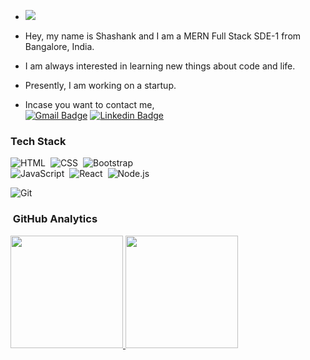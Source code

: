 - <img src="https://komarev.com/ghpvc/?username=malfunctixn">

- Hey, my name is Shashank and I am a MERN Full Stack SDE-1 from Bangalore, India.
- I am always interested in learning new things about code and life.
- Presently, I am working on a startup.
- Incase you want to contact me,<br/>
  [![Gmail Badge](https://img.shields.io/badge/-Gmail-050a30?style=flat-square&logo=Gmail&logoColor=white&link=mailto:malfunctixn@gmail.com)](mailto:malfunctixn@gmail.com)
  [![Linkedin Badge](https://img.shields.io/badge/-LinkedIn-5ce1e6?style=flat-square&logo=Linkedin&logoColor=050a30&link=https://www.linkedin.com/in/shashank-p-2257741a5/)](https://www.linkedin.com/in/shashank-p-2257741a5/)

### Tech Stack

<!--Badges-->

<!-- ![Python](https://img.shields.io/badge/-Python-05122A?style=flat&logo=python)&nbsp;
![C](https://img.shields.io/badge/-C-05122A?style=flat&logo=C&logoColor=A8B9CC)&nbsp;
![Java](https://img.shields.io/badge/-Java-05122A?style=flat&logo=Java&logoColor=FFA518)&nbsp; -->

![HTML](https://img.shields.io/badge/-HTML-05122A?style=flat&logo=HTML5)&nbsp;
![CSS](https://img.shields.io/badge/-CSS-05122A?style=flat&logo=CSS3&logoColor=1572B6)&nbsp;
![Bootstrap](https://img.shields.io/badge/-Bootstrap-05122A?style=flat&logo=bootstrap&logoColor=563D7C)\
![JavaScript](https://img.shields.io/badge/-JavaScript-05122A?style=flat&logo=javascript)&nbsp;
![React](https://img.shields.io/badge/-React-05122A?style=flat&logo=react)&nbsp;
![Node.js](https://img.shields.io/badge/-Node.js-05122A?style=flat&logo=node.js)&nbsp;

![Git](https://img.shields.io/badge/-Git-05122A?style=flat&logo=git)&nbsp;

### &nbsp;GitHub Analytics

<p align="left">
<a href="https://github.com/malfunctixn">
  <img height="180em" src="https://github-readme-stats-eight-theta.vercel.app/api/top-langs/?username=malfunctixn&layout=compact&langs_count=8&theme=algolia"/>
  <img height="180em" src="https://github-readme-stats.vercel.app/api?username=malfunctixn&count_private=true&show_icons=true&title_color=333&icon_color=333">
</a>
</p>
